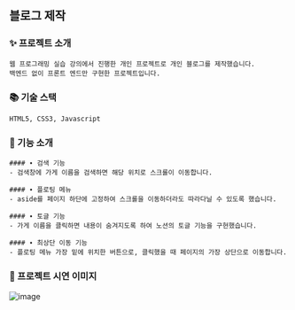 
## 블로그 제작
### ✨ 프로젝트 소개
    웹 프로그래밍 실습 강의에서 진행한 개인 프로젝트로 개인 블로그를 제작했습니다.
    백엔드 없이 프론트 엔드만 구현한 프로젝트입니다.


### 📚 기술 스택
    HTML5, CSS3, Javascript

### 📌 기능 소개
    #### ∙ 검색 기능
    - 검색창에 가게 이름을 검색하면 해당 위치로 스크롤이 이동합니다.

    #### ∙ 플로팅 메뉴
    - aside를 페이지 하단에 고정하여 스크롤을 이동하더라도 따라다닐 수 있도록 했습니다.

    #### ∙ 토글 기능
    - 가게 이름을 클릭하면 내용이 숨겨지도록 하여 노션의 토글 기능을 구현했습니다.

    #### ∙ 최상단 이동 기능
    - 플로팅 메뉴 가장 밑에 위치한 버튼으로, 클릭했을 때 페이지의 가장 상단으로 이동합니다.
    
  
### 📸 프로젝트 시연 이미지
![image](https://github.com/hj213/hotplaceBlog/assets/79979227/b4ff6bfe-e522-4eba-a503-55c1d107bea1)



